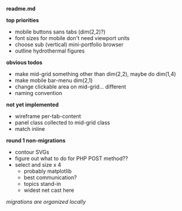 **readme.md**

**top priorities**
* mobile buttons sans tabs (dim(2,2)?)
* font sizes for mobile don't need viewport units
* choose sub (vertical) mini-portfolio browser
* outline hydrothermal figures


**obvious todos**
* make mid-grid something other than dim(2,2), maybe do dim(1,4)
* make mobile bar-menu dim(2,1)
* change clickable area on mid-grid... different
* naming convention


**not yet implemented**
* wireframe per-tab-content
* panel class collected to mid-grid class
* match inline

**round 1 non-migrations**
* contour SVGs
* figure out what to do for PHP POST method??
* select and size x 4
    * probably matplotlib
    * best communication?
    * topics stand-in
    * widest net cast here

*migrations are organized locally*
